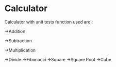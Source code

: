 # Calculator
Calculator with unit tests
function used are :


->Addition


->Subtraction


->Multiplication


->Divide
->Fibonacci
->Square
->Square Root
->Cube
